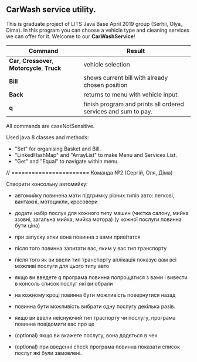 CarWash service utility.
---
This is graduate project of LITS Java Base April 2019 group (Serhii, Olya, Dima). In this program you can choose a vehicle type and cleaning services we can offer for it. Welcome to our **CarWashService**!

Command| Result
------------|-------
**Car**, **Crossover**, **Motorcycle**, **Truck**   |  vehicle selection
**Bill**                |shows current bill with already chosen position
**Back** | returns to menu with vehicle input.
**q** | finish program and prints all ordered services and sum to pay.


All commands are caseNotSensitive.

Used java 8 classes and methods: 

* "Set" for organising Basket and Bill.
* "LinkedHashMap" and "ArrayList" to make Menu and Services List.
* "Get" and "Equal" to navigate within menu.


// =======================
Команда №2 (Сергій, Оля, Діма)

Ствoрити консольну автомийку:


- автомийку повинена мати підтримку різних типів авто: легкові, вантажні, мотоцикли, кросовери

- додати набір послух для кожного типу машин (чистка салону, мийка ззовні, загальна мийка, мийка мотора) (у кожної послуги повинна бути ціна)

- при запуску апки вона повинна з вами привітатся

- після того повинна запитати вас, яким у вас тип транспорту

- після того як ви ввели тип транспорту аплікація показує вам всі можливі послуги для цього типу авто

- якщо ви введете q програма повинна попрощатися з вами і вивести в консоль список послуг які ви обрали

- на кожному кроці повинна бути можливість повернутися назад

- повинна бути можливість вибрати одну послугу декілька разів.

- якщо ви ввели неіснуючий тип траспорту чи послугу, програма повинна повідомити вас про це

- (optional) якщо ви вкажете послугу, вона додється в чек

- (optional) при введенні check програма повинна показати список послуг які були замовлені.


